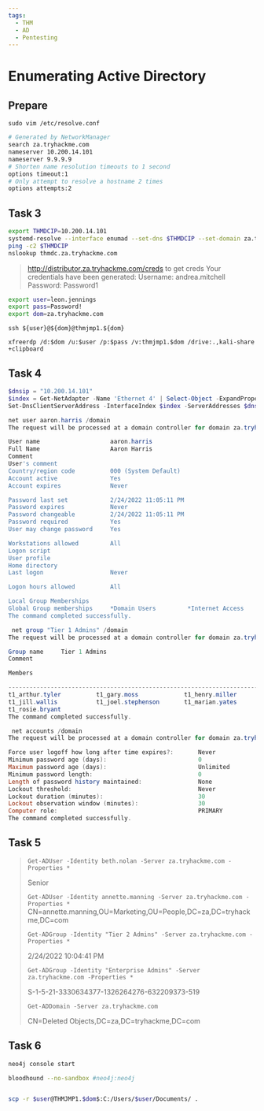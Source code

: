```yaml
---
tags:
  - THM
  - AD
  - Pentesting
---
```

# Enumerating Active Directory

## Prepare

`sudo vim /etc/resolve.conf`

```bash
# Generated by NetworkManager
search za.tryhackme.com
nameserver 10.200.14.101
nameserver 9.9.9.9
# Shorten name resolution timeouts to 1 second
options timeout:1
# Only attempt to resolve a hostname 2 times
options attempts:2
```

## Task 3

```bash
export THMDCIP=10.200.14.101
systemd-resolve --interface enumad --set-dns $THMDCIP --set-domain za.tryhackme.com
ping -c2 $THMDCIP
nslookup thmdc.za.tryhackme.com
```

> <http://distributor.za.tryhackme.com/creds> to get creds
> Your credentials have been generated: Username: andrea.mitchell Password: Password1

```bash
export user=leon.jennings
export pass=Password!
export dom=za.tryhackme.com
```

`ssh ${user}@${dom}@thmjmp1.${dom}`

````shell
xfreerdp /d:$dom /u:$user /p:$pass /v:thmjmp1.$dom /drive:.,kali-share +clipboard
````

## Task 4

```powershell
$dnsip = "10.200.14.101"
$index = Get-NetAdapter -Name 'Ethernet 4' | Select-Object -ExpandProperty 'ifIndex'
Set-DnsClientServerAddress -InterfaceIndex $index -ServerAddresses $dnsip
```

```powershell
net user aaron.harris /domain
The request will be processed at a domain controller for domain za.tryhackme.com.

User name                    aaron.harris
Full Name                    Aaron Harris
Comment
User's comment
Country/region code          000 (System Default)
Account active               Yes
Account expires              Never

Password last set            2/24/2022 11:05:11 PM
Password expires             Never
Password changeable          2/24/2022 11:05:11 PM
Password required            Yes
User may change password     Yes

Workstations allowed         All
Logon script
User profile
Home directory
Last logon                   Never

Logon hours allowed          All

Local Group Memberships
Global Group memberships     *Domain Users         *Internet Access
The command completed successfully.
```

```powershell
 net group "Tier 1 Admins" /domain
The request will be processed at a domain controller for domain za.tryhackme.com.

Group name     Tier 1 Admins
Comment

Members

-------------------------------------------------------------------------------
t1_arthur.tyler          t1_gary.moss             t1_henry.miller
t1_jill.wallis           t1_joel.stephenson       t1_marian.yates
t1_rosie.bryant
The command completed successfully.
```

```powershell
 net accounts /domain
The request will be processed at a domain controller for domain za.tryhackme.com.

Force user logoff how long after time expires?:       Never
Minimum password age (days):                          0
Maximum password age (days):                          Unlimited
Minimum password length:                              0
Length of password history maintained:                None
Lockout threshold:                                    Never
Lockout duration (minutes):                           30
Lockout observation window (minutes):                 30
Computer role:                                        PRIMARY
The command completed successfully.
```

## Task 5

> `Get-ADUser -Identity beth.nolan -Server za.tryhackme.com -Properties *`
>
> Senior
>
>`Get-ADUser -Identity annette.manning -Server za.tryhackme.com -Properties *`
> CN=annette.manning,OU=Marketing,OU=People,DC=za,DC=tryhackme,DC=com
>
> `Get-ADGroup -Identity "Tier 2 Admins" -Server za.tryhackme.com -Properties *`
>
> 2/24/2022 10:04:41 PM
>
> `Get-ADGroup -Identity "Enterprise Admins" -Server za.tryhackme.com -Properties *`
>
> S-1-5-21-3330634377-1326264276-632209373-519
>
> `Get-ADDomain -Server za.tryhackme.com`
>
> CN=Deleted Objects,DC=za,DC=tryhackme,DC=com

## Task 6

```bash
neo4j console start

bloodhound --no-sandbox #neo4j:neo4j


scp -r $user@THMJMP1.$dom$:C:/Users/$user/Documents/ .
```
